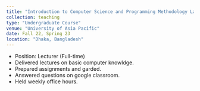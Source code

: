 ```yaml
---
title: "Introduction to Computer Science and Programming Methodology Lab"
collection: teaching
type: "Undergraduate Course"
venue: "University of Asia Pacific"
date: Fall 22, Spring 23
location: "Dhaka, Bangladesh"
---
```

<!-- [Course Website](https://yumeng5.github.io/teaching/2024-fall-cs4501) -->

- Position: Lecturer (Full-time)
- Delivered lectures on basic computer knowldge.
- Prepared assignments and garded.
- Answered questions on google classroom.
- Held weekly office hours.
